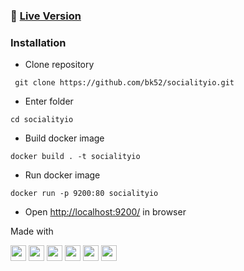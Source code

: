 ### 🚀 [Live Version](https://bk52.github.io/socialityio/)

### Installation
- Clone repository
```
 git clone https://github.com/bk52/socialityio.git
 ```
- Enter folder
```
cd socialityio
```
- Build docker image
```
docker build . -t socialityio
```
- Run docker image
```
docker run -p 9200:80 socialityio
```
- Open [http://localhost:9200/](http://localhost:9200/) in browser

Made with
<div>
<img src="https://cdn.jsdelivr.net/gh/devicons/devicon/icons/typescript/typescript-original.svg" height=25 />  
<img src="https://cdn.jsdelivr.net/gh/devicons/devicon/icons/react/react-original.svg" height=25/>
<img src="https://cdn.jsdelivr.net/gh/devicons/devicon/icons/redux/redux-original.svg" height=25/>
<img src="https://cdn.jsdelivr.net/gh/devicons/devicon/icons/tailwindcss/tailwindcss-plain.svg" height=25/>
<img src="https://cdn.jsdelivr.net/gh/devicons/devicon/icons/docker/docker-original.svg" height=25/>    
<img src="https://cdn.jsdelivr.net/gh/devicons/devicon/icons/eslint/eslint-original.svg" height=25/> 
</div>

